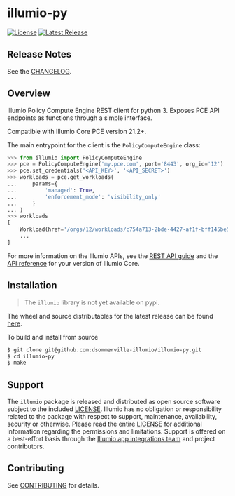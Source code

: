 # illumio-py  

[![License](https://img.shields.io/badge/License-Apache_2.0-blue.svg?color=orange)](https://opensource.org/licenses/Apache-2.0)
[![Latest Release](https://img.shields.io/github/v/release/dsommerville-illumio/illumio-py?label=Latest%20Release)](https://github.com/dsommerville-illumio/illumio-py/releases/latest)

## Release Notes  

See the [CHANGELOG](CHANGELOG.rst).  

## Overview  

Illumio Policy Compute Engine REST client for python 3. Exposes PCE API endpoints as functions through a simple interface.  

Compatible with Illumio Core PCE version 21.2+.  

The main entrypoint for the client is the `PolicyComputeEngine` class:  

```python
>>> from illumio import PolicyComputeEngine
>>> pce = PolicyComputeEngine('my.pce.com', port='8443', org_id='12')
>>> pce.set_credentials('<API_KEY>', '<API_SECRET>')
>>> workloads = pce.get_workloads(
...     params={
...         'managed': True,
...         'enforcement_mode': 'visibility_only'
...     }
... )
>>> workloads
[
    Workload(href='/orgs/12/workloads/c754a713-2bde-4427-af1f-bff145be509b', ...),
    ...
]
```

For more information on the Illumio APIs, see the [REST API guide](https://docs.illumio.com/core/21.5/Content/LandingPages/Guides/rest-api.htm) and the [API reference](https://docs.illumio.com/core/21.5/API-Reference/index.html) for your version of Illumio Core.  

## Installation  

> The `illumio` library is not yet available on pypi.  

The wheel and source distributables for the latest release can be found [here](/releases/latest).  

To build and install from source  

```sh
$ git clone git@github.com:dsommerville-illumio/illumio-py.git
$ cd illumio-py
$ make
```

## Support  

The `illumio` package is released and distributed as open source software subject to the included [LICENSE](LICENSE). Illumio has no obligation or responsibility related to the package with respect to support, maintenance, availability, security or otherwise. Please read the entire [LICENSE](LICENSE) for additional information regarding the permissions and limitations. Support is offered on a best-effort basis through the [Illumio app integrations team](mailto:app-integrations@illumio.com) and project contributors.

## Contributing  

See [CONTRIBUTING](.github/CONTRIBUTING.md) for details.  
